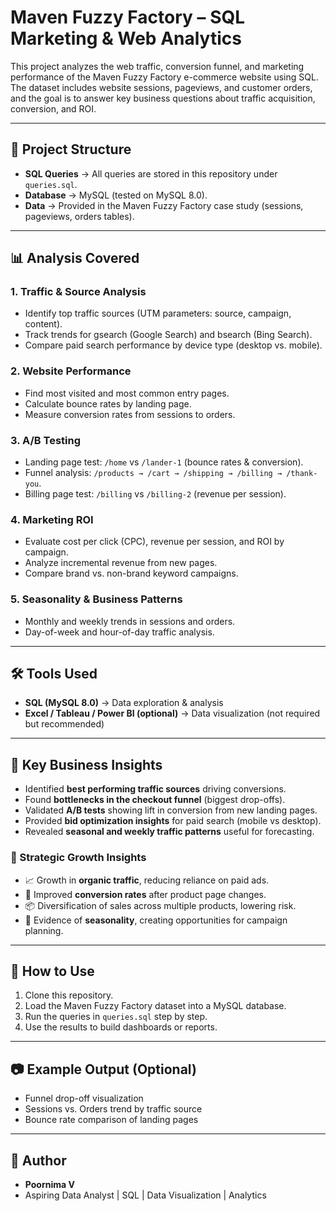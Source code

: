 # Maven Fuzzy Factory – SQL Marketing & Web Analytics

This project analyzes the web traffic, conversion funnel, and marketing performance of the Maven Fuzzy Factory e-commerce website using SQL.  
The dataset includes website sessions, pageviews, and customer orders, and the goal is to answer key business questions about traffic acquisition, conversion, and ROI.

---

## 📂 Project Structure
- **SQL Queries** → All queries are stored in this repository under `queries.sql`.
- **Database** → MySQL (tested on MySQL 8.0).
- **Data** → Provided in the Maven Fuzzy Factory case study (sessions, pageviews, orders tables).

---

## 📊 Analysis Covered

### 1. Traffic & Source Analysis
- Identify top traffic sources (UTM parameters: source, campaign, content).
- Track trends for gsearch (Google Search) and bsearch (Bing Search).
- Compare paid search performance by device type (desktop vs. mobile).

### 2. Website Performance
- Find most visited and most common entry pages.
- Calculate bounce rates by landing page.
- Measure conversion rates from sessions to orders.

### 3. A/B Testing
- Landing page test: `/home` vs `/lander-1` (bounce rates & conversion).
- Funnel analysis: `/products → /cart → /shipping → /billing → /thank-you`.
- Billing page test: `/billing` vs `/billing-2` (revenue per session).

### 4. Marketing ROI
- Evaluate cost per click (CPC), revenue per session, and ROI by campaign.
- Analyze incremental revenue from new pages.
- Compare brand vs. non-brand keyword campaigns.

### 5. Seasonality & Business Patterns
- Monthly and weekly trends in sessions and orders.
- Day-of-week and hour-of-day traffic analysis.

---

## 🛠️ Tools Used
- **SQL (MySQL 8.0)** → Data exploration & analysis
- **Excel / Tableau / Power BI (optional)** → Data visualization (not required but recommended)

---

## 🚀 Key Business Insights
- Identified **best performing traffic sources** driving conversions.
- Found **bottlenecks in the checkout funnel** (biggest drop-offs).
- Validated **A/B tests** showing lift in conversion from new landing pages.
- Provided **bid optimization insights** for paid search (mobile vs desktop).
- Revealed **seasonal and weekly traffic patterns** useful for forecasting.

### 🔑 Strategic Growth Insights
- 📈 Growth in **organic traffic**, reducing reliance on paid ads.  
- 🛒 Improved **conversion rates** after product page changes.  
- 📦 Diversification of sales across multiple products, lowering risk.  
- 📆 Evidence of **seasonality**, creating opportunities for campaign planning.  

---

## 📌 How to Use
1. Clone this repository.
2. Load the Maven Fuzzy Factory dataset into a MySQL database.
3. Run the queries in `queries.sql` step by step.
4. Use the results to build dashboards or reports.

---

## 📷 Example Output (Optional)
- Funnel drop-off visualization  
- Sessions vs. Orders trend by traffic source  
- Bounce rate comparison of landing pages  

---

## 👤 Author
- **Poornima V**  
- Aspiring Data Analyst | SQL | Data Visualization | Analytics  
